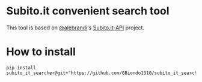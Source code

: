 # Subito.it convenient search tool

This tool is based on [@alebrandi](https://www.github.com/alebrandi)'s [Subito.it-API](https://github.com/alebrandi/Subito.it-API) project.

# How to install
```
pip install subito_it_searcher@git+"https://github.com/GBiondo1310/subito_it_searcher.git"
```